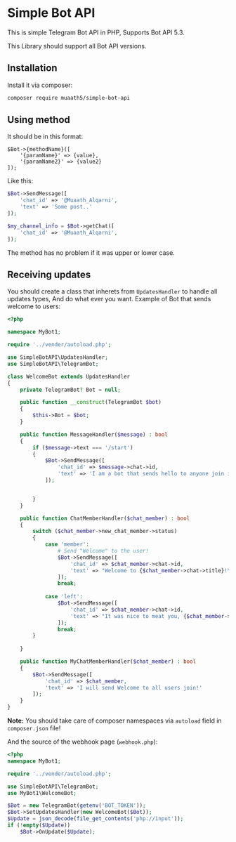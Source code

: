 # Simple Bot API
This is simple Telegram Bot API in PHP, Supports Bot API 5.3.

This Library should support all Bot API versions.

## Installation
Install it via composer:
```sh
composer require muaath5/simple-bot-api
```
## Using method
It should be in this format:
```
$Bot->{methodName}([
    '{paramName}' => {value},
    '{paramName2}' => {value2}
]);
```

Like this:
```php
$Bot->SendMessage([
    'chat_id' => '@Muaath_Alqarni',
    'text' => 'Some post..'
]);

$my_channel_info = $Bot->getChat([
    'chat_id' => '@Muaath_Alqarni',
]);
```

The method has no problem if it was upper or lower case.

## Receiving updates
You should create a class that inherets from `UpdatesHandler` to handle all updates types, And do what ever you want.
Example of Bot that sends welcome to users:
```php
<?php

namespace MyBot1;

require '../vender/autoload.php';

use SimpleBotAPI\UpdatesHandler;
use SimpleBotAPI\TelegramBot;

class WelcomeBot extends UpdatesHandler
{
    private TelegramBot? Bot = null;

    public function __construct(TelegramBot $bot)
    {
        $this->Bot = $bot;
    }

    public function MessageHandler($message) : bool
    {
        if ($message->text === '/start')
        {
            $Bot->SendMessage([
                'chat_id' => $message->chat->id,
                'text' => 'I am a bot that sends hello to anyone join in a group! Add me to the group!'
            ]);


        }
    }

    public function ChatMemberHandler($chat_member) : bool
    {
        switch ($chat_member->new_chat_member->status)
        {
            case 'member':
                # Send "Welcome" to the user!
                $Bot->SendMessage([
                    'chat_id' => $chat_member->chat->id,
                    'text' => "Welcome to {$chat_member->chat->title}!\nRead the pinned message for more info!"
                ]);
                break;
            
            case 'left':
                $Bot->SendMessage([
                    'chat_id' => $chat_member->chat->id,
                    'text' => "It was nice to meat you, {$chat_member->new_chat_member->user->first_name}!"
                ]);
                break;
        }
        
    }

    public function MyChatMemberHandler($chat_member) : bool
    {
        $Bot->SendMessage([
            'chat_id' => $chat_member,
            'text' => 'I will send Welcome to all users join!'
        ]);
    }
}
```

**Note:** You should take care of composer namespaces via `autoload` field in `composer.json` file!

And the source of the webhook page (`webhook.php`):
```php
<?php
namespace MyBot1;

require '../vender/autoload.php';

use SimpleBotAPI\TelegramBot;
use MyBot1\WelcomeBot;

$Bot = new TelegramBot(getenv('BOT_TOKEN'));
$Bot->SetUpdatesHandler(new WelcomeBot($Bot));
$Update = json_decode(file_get_contents('php://input'));
if (!empty($Update))
    $Bot->OnUpdate($Update);
```